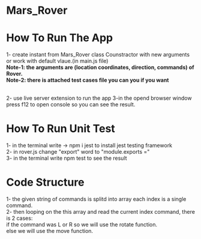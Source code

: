 # Mars_Rover

<h1>How To Run The App</h1>
1- create instant from Mars_Rover class Counstractor with new arguments or work with default vlaue.(in main.js file) </br>
         <b>Note-1: the arguments are (location coordinates, direction, commands) of Rover. </b> </br>
         <b>Note-2: there is attached test cases file you can you if you want </b> </br></br>

2- use live server extension to run the app 
3-in the opend browser window press f12 to open console so you can see the result.
         
         
<h1>How To Run Unit Test</h1>
1- in the terminal write -> npm i jest  to install jest testing framework </br>
2- in rover.js change "export" word to "module.exports ="  </br>
3- in the terminal write npm test to see the result  </br>



<h1>Code Structure</h1>

1- the given string of commands is splitd into array each index is a single command.  </br>
2- then looping on the this array and read the current index command, there is 2 cases:  </br>
    if the command was L or R so we will use the rotate function. </br>
    else we will use the move function.
